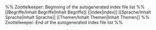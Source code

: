 %% Zoottelkeeper: Beginning of the autogenerated index file list  %%
 [[Begriffe/Inhalt Begriffe|Inhalt Begriffe]]
 [[index|index]]
 [[Sprache/Inhalt Sprache|Inhalt Sprache]]
 [[Themen/Inhalt Themen|Inhalt Themen]]
%% Zoottelkeeper: End of the autogenerated index file list  %%
